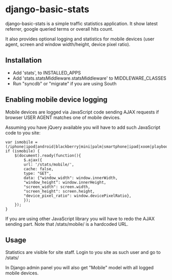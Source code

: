 django-basic-stats
==================

django-basic-stats is a simple traffic statistics application. It show latest referrer, google queried terms or overall hits count.

It also provides optional logging and statistics for mobile devices (user agent, screen and window width/height, device pixel ratio).


Installation
------------
- Add 'stats', to INSTALLED_APPS
- Add 'stats.statsMiddleware.statsMiddleware' to MIDDLEWARE_CLASSES
- Run "syncdb" or "migrate" if you are using South


Enabling mobile device logging
------------------------------
Mobile devices are logged via JavaScript code sending AJAX requests if browser USER AGENT matches one of mobile devices.

Assuming you have jQuery available you will have to add such JavaScript code to you site:

    var ismobile = (/iphone|ipod|android|blackberry|mini|palm|smartphone|ipad|xoom|playbook|tablet|mobile|kindle/i.test(navigator.userAgent.toLowerCase()));
    if (ismobile) {
        $(document).ready(function(){
            $.ajax({
            url: '/stats/mobile/',
            cache: false,
            type: "GET",
            data: {"window_width": window.innerWidth,
            "window_height": window.innerHeight,
            "screen_width": screen.width,
            "screen_height": screen.height,
            "device_pixel_ratio": window.devicePixelRatio},
            });
        });
    }

If you are using other JavaScript library you will have to redo the AJAX sending part. Note that /stats/mobile/ is a hardcoded URL.


Usage
-----
Statistics are visible for site staff. Login to you site as such user and go to /stats/

In Django admin panel you will also get "Mobile" model with all logged mobile devices.
